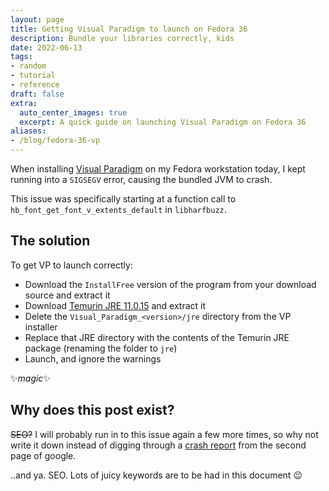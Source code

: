 ```yaml
---
layout: page
title: Getting Visual Paradigm to launch on Fedora 36
description: Bundle your libraries correctly, kids
date: 2022-06-13
tags:
- random
- tutorial
- reference
draft: false
extra:
  auto_center_images: true
  excerpt: A quick guide on launching Visual Paradigm on Fedora 36
aliases:
- /blog/fedora-36-vp
---
```


When installing [Visual Paradigm](https://www.visual-paradigm.com/) on my Fedora workstation today, I kept running into a `SIGSEGV` error, causing the bundled JVM to crash.

This issue was specifically starting at a function call to `hb_font_get_font_v_extents_default` in `libharfbuzz`.

## The solution

To get VP to launch correctly:

- Download the `InstallFree` version of the program from your download source and extract it
- Download [Temurin JRE 11.0.15](https://github.com/adoptium/temurin11-binaries/releases/download/jdk-11.0.15%2B10/OpenJDK11U-jre_x64_linux_hotspot_11.0.15_10.tar.gz) and extract it
- Delete the `Visual_Paradigm_<version>/jre` directory from the VP installer
- Replace that JRE directory with the contents of the Temurin JRE package (renaming the folder to `jre`)
- Launch, and ignore the warnings

:sparkles:*magic*:sparkles:

## Why does this post exist?

~~SEO?~~ I will probably run in to this issue again a few more times, so why not write it down instead of digging through a [crash report](https://forums.visual-paradigm.com/t/visual-paradigm-crashes-on-fedora-36/17562/5) from the second page of google.

..and ya. SEO. Lots of juicy keywords are to be had in this document :wink:
